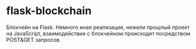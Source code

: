 # flask-blockchain
Блокчейн на Flask. Немного иная реализация, нежели прошлый проект на JavaScript, взаимодействие с блокчейном происходит посредством POST&amp;GET запросов.
